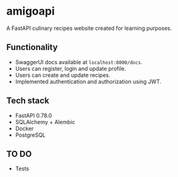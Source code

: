 # amigoapi
A FastAPI culinary recipes website created for learning purposes.

## Functionality
* SwaggerUI docs available at `localhost:8000/docs`.
* Users can register, login and update profile.
* Users can create and update recipes.
* Implemented authentication and authorization using JWT.

## Tech stack
* FastAPI 0.78.0
* SQLAlchemy + Alembic
* Docker
* PostgreSQL

## TO DO
* Tests
